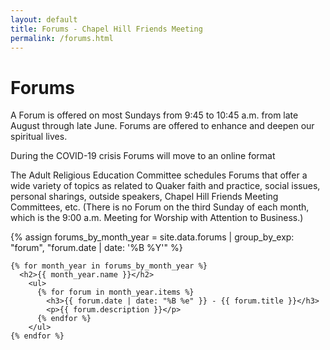 ```yaml
---
layout: default
title: Forums - Chapel Hill Friends Meeting
permalink: /forums.html
---
```

<div class="row">
  <div class="col">
    <h1 style="">Forums</h1>
  </div>
</div>
<div class="row">
  <div class="col-12 col-sm-4 order-sm-1 order-2">
    <p>A Forum is offered on most Sundays from 9:45 to 10:45 a.m. from late August
      through late June. Forums are offered to enhance and deepen our spiritual
      lives.</p>
    <p>During the COVID-19 crisis Forums will move to an online format</p>
    <p>The Adult Religious Education Committee schedules Forums that offer a
      wide variety of topics as related to Quaker faith and practice, social
      issues, personal sharings, outside speakers, Chapel Hill Friends Meeting
      Committees, etc. (There is no Forum on the third Sunday of each month, which
      is the 9:00 a.m. Meeting for Worship with Attention to Business.)</p>
  </div>
  <div class="col-12 col-sm-8 order-sm-2 order-1">
    {% assign forums_by_month_year =
        site.data.forums | group_by_exp: "forum", "forum.date | date: '%B %Y'" %}

    {% for month_year in forums_by_month_year %}
      <h2>{{ month_year.name }}</h2>
        <ul>
          {% for forum in month_year.items %}
            <h3>{{ forum.date | date: "%B %e" }} - {{ forum.title }}</h3>
            <p>{{ forum.description }}</p>
          {% endfor %}
        </ul>
    {% endfor %}
  </div>
</div>
